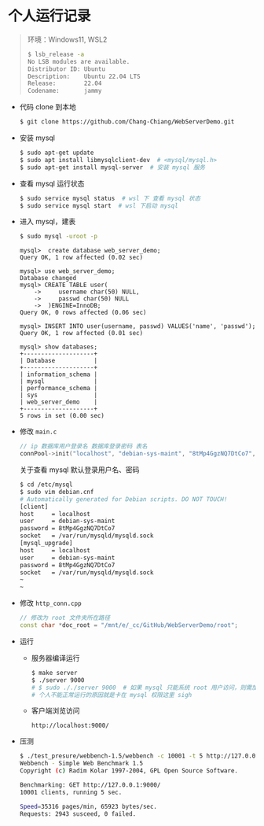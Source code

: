 # 个人运行记录

> 环境：Windows11, WSL2
>
> ```bash
> $ lsb_release -a
> No LSB modules are available.
> Distributor ID: Ubuntu
> Description:    Ubuntu 22.04 LTS
> Release:        22.04
> Codename:       jammy
> ```

+ 代码 clone 到本地

  ```bash
  $ git clone https://github.com/Chang-Chiang/WebServerDemo.git
  ```

+ 安装 mysql 

  ```bash
  $ sudo apt-get update
  $ sudo apt install libmysqlclient-dev  # <mysql/mysql.h>
  $ sudo apt-get install mysql-server  # 安装 mysql 服务
  ```

+ 查看 mysql 运行状态

  ```bash
  $ sudo service mysql status  # wsl 下 查看 mysql 状态
  $ sudo service mysql start  # wsl 下启动 mysql
  ```

+ 进入 mysql，建表

  ```bash
  $ sudo mysql -uroot -p
  ```

  ```mysql
  mysql>  create database web_server_demo;
  Query OK, 1 row affected (0.02 sec)
  
  mysql> use web_server_demo;
  Database changed
  mysql> CREATE TABLE user(
      ->     username char(50) NULL,
      ->     passwd char(50) NULL
      ->  )ENGINE=InnoDB;
  Query OK, 0 rows affected (0.06 sec)
  
  mysql> INSERT INTO user(username, passwd) VALUES('name', 'passwd');
  Query OK, 1 row affected (0.01 sec)
  
  mysql> show databases;
  +--------------------+
  | Database           |
  +--------------------+
  | information_schema |
  | mysql              |
  | performance_schema |
  | sys                |
  | web_server_demo    |
  +--------------------+
  5 rows in set (0.00 sec)
  ```

+ 修改 `main.c`

  ```c
  // ip 数据库用户登录名 数据库登录密码 表名
  connPool->init("localhost", "debian-sys-maint", "8tMp4GgzNQ7DtCo7", "web_server_demo", 3306, 8);
  ```

  关于查看 mysql 默认登录用户名、密码

  ```bash
  $ cd /etc/mysql
  $ sudo vim debian.cnf
  # Automatically generated for Debian scripts. DO NOT TOUCH!
  [client]
  host     = localhost
  user     = debian-sys-maint
  password = 8tMp4GgzNQ7DtCo7
  socket   = /var/run/mysqld/mysqld.sock
  [mysql_upgrade]
  host     = localhost
  user     = debian-sys-maint
  password = 8tMp4GgzNQ7DtCo7
  socket   = /var/run/mysqld/mysqld.sock
  ~                                                                       
  ~ 
  ```

+ 修改 `http_conn.cpp`

  ```c++
  // 修改为 root 文件夹所在路径
  const char *doc_root = "/mnt/e/_cc/GitHub/WebServerDemo/root";
  ```

+ 运行

  + 服务器编译运行

    ```bash
    $ make server
    $ ./server 9000
    # $ sudo ././server 9000  # 如果 mysql 只能系统 root 用户访问，则需加上 sudo
    # 个人不能正常运行的原因就是卡在 mysql 权限这里 sigh
    ```

  + 客户端浏览访问

    `http://localhost:9000/`

+ 压测

  ```bash
  $ ./test_presure/webbench-1.5/webbench -c 10001 -t 5 http://127.0.0.1:9000/
  Webbench - Simple Web Benchmark 1.5
  Copyright (c) Radim Kolar 1997-2004, GPL Open Source Software.
  
  Benchmarking: GET http://127.0.0.1:9000/
  10001 clients, running 5 sec.
  
  Speed=35316 pages/min, 65923 bytes/sec.
  Requests: 2943 susceed, 0 failed.
  ```